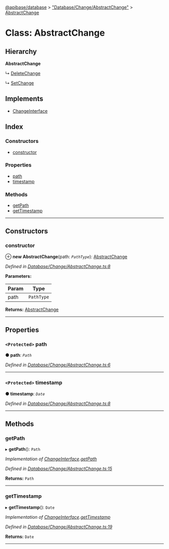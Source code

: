 [@apibase/database](../README.md) > ["Database/Change/AbstractChange"](../modules/_database_change_abstractchange_.md) > [AbstractChange](../classes/_database_change_abstractchange_.abstractchange.md)

# Class: AbstractChange

## Hierarchy

**AbstractChange**

↳  [DeleteChange](_database_change_deletechange_.deletechange.md)

↳  [SetChange](_database_change_setchange_.setchange.md)

## Implements

* [ChangeInterface](../interfaces/_database_change_changeinterface_.changeinterface.md)

## Index

### Constructors

* [constructor](_database_change_abstractchange_.abstractchange.md#constructor)

### Properties

* [path](_database_change_abstractchange_.abstractchange.md#path)
* [timestamp](_database_change_abstractchange_.abstractchange.md#timestamp)

### Methods

* [getPath](_database_change_abstractchange_.abstractchange.md#getpath)
* [getTimestamp](_database_change_abstractchange_.abstractchange.md#gettimestamp)

---

## Constructors

<a id="constructor"></a>

###  constructor

⊕ **new AbstractChange**(path: *`PathType`*): [AbstractChange](_database_change_abstractchange_.abstractchange.md)

*Defined in [Database/Change/AbstractChange.ts:8](https://github.com/chapterjason/APIBase/blob/54f0c33/packages/database/src/Database/Change/AbstractChange.ts#L8)*

**Parameters:**

| Param | Type |
| ------ | ------ |
| path | `PathType` |

**Returns:** [AbstractChange](_database_change_abstractchange_.abstractchange.md)

___

## Properties

<a id="path"></a>

### `<Protected>` path

**● path**: *`Path`*

*Defined in [Database/Change/AbstractChange.ts:6](https://github.com/chapterjason/APIBase/blob/54f0c33/packages/database/src/Database/Change/AbstractChange.ts#L6)*

___
<a id="timestamp"></a>

### `<Protected>` timestamp

**● timestamp**: *`Date`*

*Defined in [Database/Change/AbstractChange.ts:8](https://github.com/chapterjason/APIBase/blob/54f0c33/packages/database/src/Database/Change/AbstractChange.ts#L8)*

___

## Methods

<a id="getpath"></a>

###  getPath

▸ **getPath**(): `Path`

*Implementation of [ChangeInterface](../interfaces/_database_change_changeinterface_.changeinterface.md).[getPath](../interfaces/_database_change_changeinterface_.changeinterface.md#getpath)*

*Defined in [Database/Change/AbstractChange.ts:15](https://github.com/chapterjason/APIBase/blob/54f0c33/packages/database/src/Database/Change/AbstractChange.ts#L15)*

**Returns:** `Path`

___
<a id="gettimestamp"></a>

###  getTimestamp

▸ **getTimestamp**(): `Date`

*Implementation of [ChangeInterface](../interfaces/_database_change_changeinterface_.changeinterface.md).[getTimestamp](../interfaces/_database_change_changeinterface_.changeinterface.md#gettimestamp)*

*Defined in [Database/Change/AbstractChange.ts:19](https://github.com/chapterjason/APIBase/blob/54f0c33/packages/database/src/Database/Change/AbstractChange.ts#L19)*

**Returns:** `Date`

___


